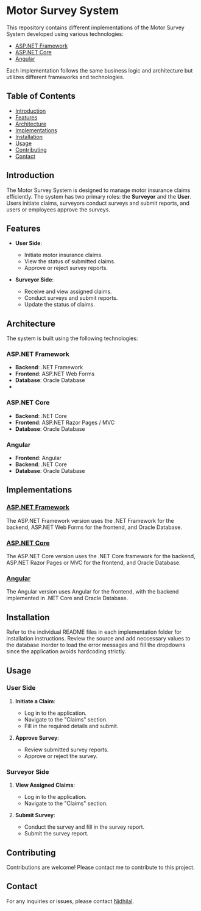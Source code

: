 # Motor Survey System

This repository contains different implementations of the Motor Survey System developed using various technologies:

- [ASP.NET Framework](dotnet-framework/README.md)
- [ASP.NET Core](dotnet-core/README.md)
- [Angular](angular/README.md)

Each implementation follows the same business logic and architecture but utilizes different frameworks and technologies.

## Table of Contents

- [Introduction](#introduction)
- [Features](#features)
- [Architecture](#architecture)
- [Implementations](#implementations)
- [Installation](#installation)
- [Usage](#usage)
- [Contributing](#contributing)
- [Contact](#contact)

## Introduction

The Motor Survey System is designed to manage motor insurance claims efficiently. The system has two primary roles: the **Surveyor** and the **User**. Users initiate claims, surveyors conduct surveys and submit reports, and users or employees approve the surveys.

## Features

- **User Side**:
  - Initiate motor insurance claims.
  - View the status of submitted claims.
  - Approve or reject survey reports.

- **Surveyor Side**:
  - Receive and view assigned claims.
  - Conduct surveys and submit reports.
  - Update the status of claims.

## Architecture

The system is built using the following technologies:

### ASP.NET Framework
- **Backend**: .NET Framework
- **Frontend**: ASP.NET Web Forms
- **Database**: Oracle Database
- 
### ASP.NET Core
- **Backend**: .NET Core
- **Frontend**: ASP.NET Razor Pages / MVC
- **Database**: Oracle Database

### Angular
- **Frontend**: Angular
- **Backend**: .NET Core
- **Database**: Oracle Database
 
## Implementations

### [ASP.NET Framework](dotnet-framework/README.md)

The ASP.NET Framework version uses the .NET Framework for the backend, ASP.NET Web Forms for the frontend, and Oracle Database.

### [ASP.NET Core](dotnet-core/README.md)

The ASP.NET Core version uses the .NET Core framework for the backend, ASP.NET Razor Pages or MVC for the frontend, and Oracle Database.

### [Angular](angular/README.md)

The Angular version uses Angular for the frontend, with the backend implemented in .NET Core and Oracle Database.

## Installation

Refer to the individual README files in each implementation folder for installation instructions. Review the source and add neccessary values to the database inorder to load the error messages and fill the dropdowns since the application avoids hardcoding strictly.

## Usage

### User Side

1. **Initiate a Claim**:
   - Log in to the application.
   - Navigate to the "Claims" section.
   - Fill in the required details and submit.

2. **Approve Survey**:
   - Review submitted survey reports.
   - Approve or reject the survey.

### Surveyor Side

1. **View Assigned Claims**:
   - Log in to the application.
   - Navigate to the "Claims" section.

2. **Submit Survey**:
   - Conduct the survey and fill in the survey report.
   - Submit the survey report.


## Contributing

Contributions are welcome! Please contact me to contribute to this project.

## Contact

For any inquiries or issues, please contact [Nidhilal](mailto:msnidhilal@16gmail.com).
